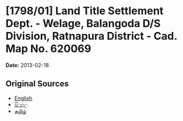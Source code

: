 # [1798/01] Land Title Settlement Dept. - Welage, Balangoda D/S Division, Ratnapura District - Cad. Map No. 620069

**Date:** 2013-02-18

## Original Sources

- [English](https://documents.gov.lk/view/extra-gazettes/2013/2/1798-01_E.pdf)
- [සිංහල](https://documents.gov.lk/view/extra-gazettes/2013/2/1798-01_S.pdf)
- [தமிழ்](https://documents.gov.lk/view/extra-gazettes/2013/2/1798-01_T.pdf)
